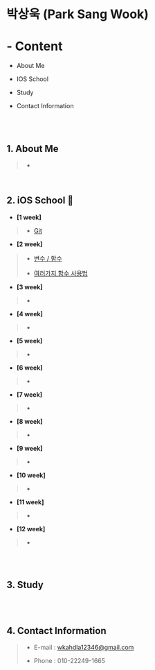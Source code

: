 # 박상욱 (Park Sang Wook)

# - Content

- About Me

- IOS School

- Study

- Contact Information

<br><br>

## 1. About Me

>-

<br>

## 2. iOS School 🍎

- **[1 week]**

>- [Git](https://github.com/wargi/SangWookPark_IOS_School6/blob/master/Class/GIT/readme.md)

- **[2 week]**

>- [변수 / 함수](https://github.com/wargi/SangWookPark_IOS_School6/blob/master/Class/VariableAndMethod/readme.md)
>
>- [여러가지 함수 사용법](https://github.com/wargi/SangWookPark_IOS_School6/tree/master/Class/TypeCastingAndMethod)
>

- **[3 week]**

>-

- **[4 week]**

>-

- **[5 week]**

>-

- **[6 week]**

>-

- **[7 week]**

>-

- **[8 week]**

>-

- **[9 week]**

>-

- **[10 week]**

>-

- **[11 week]**

>-

- **[12 week]**

>-


<br><br>

## 3. Study



<br><br>

## 4. Contact Information

> - E-mail : wkahdla12346@gmail.com
>
> - Phone : 010-22249-1665


